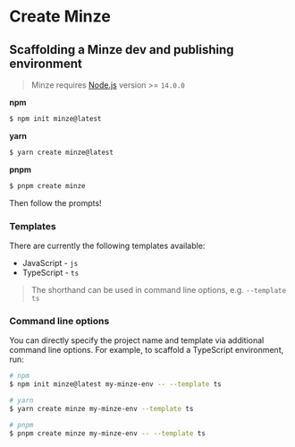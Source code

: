 # Create Minze

## Scaffolding a Minze dev and publishing environment

> Minze requires [Node.js](https://nodejs.dev/) version >= `14.0.0`

**npm**

```bash
$ npm init minze@latest
```

**yarn**

```bash
$ yarn create minze@latest
```

**pnpm**

```bash
$ pnpm create minze
```

Then follow the prompts!

### Templates

There are currently the following templates available:

- JavaScript - `js`
- TypeScript - `ts`

> The shorthand can be used in command line options, e.g. `--template ts`

### Command line options

You can directly specify the project name and template via additional command line options. For example, to scaffold a TypeScript environment, run:

```bash
# npm
$ npm init minze@latest my-minze-env -- --template ts

# yarn
$ yarn create minze my-minze-env --template ts

# pnpm
$ pnpm create minze my-minze-env -- --template ts
```
